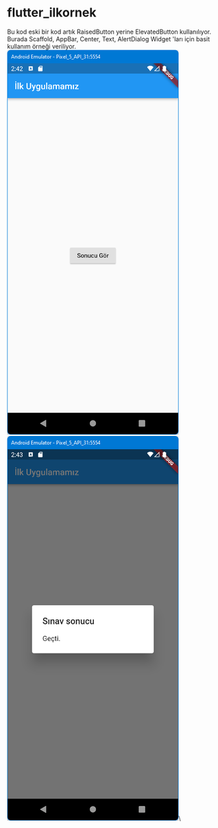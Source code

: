 # flutter_ilkornek

Bu kod eski bir kod artık RaisedButton yerine ElevatedButton kullanılıyor.\
Burada Scaffold, AppBar, Center, Text, AlertDialog Widget 'ları için basit kullanım örneği veriliyor. \
![ScreenShot](/screen_shots/img-1.png)
![ScreenShot](/screen_shots/img-2.png)\

